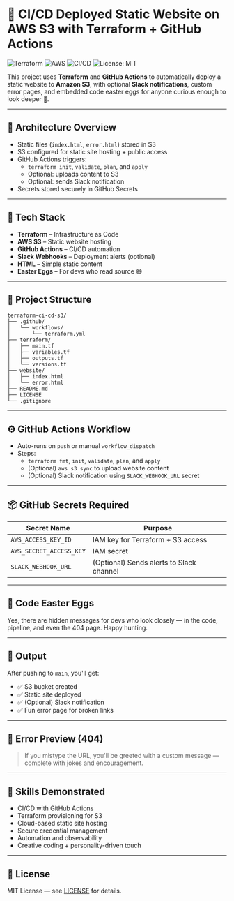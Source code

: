 # 🚀 CI/CD Deployed Static Website on AWS S3 with Terraform + GitHub Actions

![Terraform](https://img.shields.io/badge/Terraform-IaC-blue?logo=terraform)
![AWS](https://img.shields.io/badge/AWS-S3-orange?logo=amazon-aws)
![CI/CD](https://img.shields.io/badge/GitHub%20Actions-CI%2FCD-blue?logo=githubactions)
![License: MIT](https://img.shields.io/badge/License-MIT-green.svg)

This project uses **Terraform** and **GitHub Actions** to automatically deploy a static website to **Amazon S3**, with optional **Slack notifications**, custom error pages, and embedded code easter eggs for anyone curious enough to look deeper 👀.

---

## 📸 Architecture Overview

- Static files (`index.html`, `error.html`) stored in S3
- S3 configured for static site hosting + public access
- GitHub Actions triggers:
  - `terraform init`, `validate`, `plan`, and `apply`
  - Optional: uploads content to S3
  - Optional: sends Slack notification
- Secrets stored securely in GitHub Secrets

---

## 🧱 Tech Stack

- **Terraform** – Infrastructure as Code
- **AWS S3** – Static website hosting
- **GitHub Actions** – CI/CD automation
- **Slack Webhooks** – Deployment alerts (optional)
- **HTML** – Simple static content
- **Easter Eggs** – For devs who read source 😄

---

## 📁 Project Structure

```
terraform-ci-cd-s3/
├── .github/
│   └── workflows/
│       └── terraform.yml
├── terraform/
│   ├── main.tf
│   ├── variables.tf
│   ├── outputs.tf
│   └── versions.tf
├── website/
│   ├── index.html
│   └── error.html
├── README.md
├── LICENSE
└── .gitignore
```

---

## ⚙️ GitHub Actions Workflow

- Auto-runs on `push` or manual `workflow_dispatch`
- Steps:
  - `terraform fmt`, `init`, `validate`, `plan`, and `apply`
  - (Optional) `aws s3 sync` to upload website content
  - (Optional) Slack notification using `SLACK_WEBHOOK_URL` secret

---

## 📦 GitHub Secrets Required

| Secret Name | Purpose |
|-------------|---------|
| `AWS_ACCESS_KEY_ID` | IAM key for Terraform + S3 access |
| `AWS_SECRET_ACCESS_KEY` | IAM secret |
| `SLACK_WEBHOOK_URL` | (Optional) Sends alerts to Slack channel |

---

## 🐣 Code Easter Eggs

Yes, there are hidden messages for devs who look closely — in the code, pipeline, and even the 404 page. Happy hunting.

---

## 🔗 Output

After pushing to `main`, you'll get:
- ✅ S3 bucket created
- ✅ Static site deployed
- ✅ (Optional) Slack notification
- ✅ Fun error page for broken links

---

## 🧪 Error Preview (404)

> If you mistype the URL, you'll be greeted with a custom message — complete with jokes and encouragement.

---

## 🧠 Skills Demonstrated

- CI/CD with GitHub Actions
- Terraform provisioning for S3
- Cloud-based static site hosting
- Secure credential management
- Automation and observability
- Creative coding + personality-driven touch

---

## 📄 License

MIT License — see [LICENSE](LICENSE) for details.
